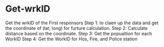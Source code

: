 # Get-wrkID
Get the wrkID of the First responsors
Step 1: to claen up the data and get the coordinate of (lat, long) for furture calculation.
Step 2: Calculate distance based on the coordinate.
Step 3: Get the popualtion for each WorkID
Step 4: Get the WorkID for Hos, Fire, and Police station
